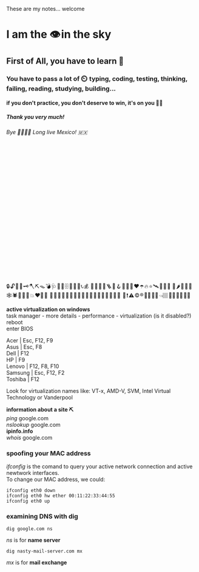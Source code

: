 These are my notes... welcome <br/>

# I am the 👁️ in the sky

## First of All, you have to learn 🐧 

### You have to pass a lot of ⏲️  typing, coding, testing, thinking, failing, reading, studying, building...

#### if you don't practice, you don't deserve to win, it's on you 🫵🏾 

##### Thank you very much!

###### Bye 🫱🏻‍🫲🏾 Long live Mexico! 🇲🇽 

<br/><br/><br/><br/><br/><br/><br/><br/><br/><br/>
<br/><br/><br/><br/><br/><br/><br/><br/><br/><br/>



🔒 🔓 🔐 🔑 🗝️ 🪓 ⛏️ 🪤 💣 🩺 🪪 🔗 🗄️ 🔌 🪫 🔋 📞 💰 
🔎 💾 📌 💊 🪜 🧰 🪝 📡 🎩 🥊 ♥️ ☂️ 🔥 ⭐ 🛰️ 🧭 🚨 🧱
🥝 🌶️ 🍝 🐻 🐙 🕸️ 🕷️ 🐉 🦏 🦠 💥 ❤️‍🔥 💯 
🫦 🧠 🐫 🦎 🐞 🦋 🐜 🦄 🦮 🐬 🦈 🥑 🍜 🍕 🥦 🍄 🍷 🍺 
🍪 ❗ ⚠️ ©️ ®️ 🤌🏾 🫳🏽 👈🏽 💪🏽 👂🏽 🤝🏾 <br/>

__active virtualization on windows__ <br/>
task manager - more details - performance - virtualization (is it disabled?) <br/>
reboot <br/>
enter BIOS <br/>

Acer    | Esc, F12, F9 <br/>
Asus    | Esc, F8 <br/>
Dell    | F12 <br/>
HP      | F9 <br/>
Lenovo  | F12, F8, F10 <br/>
Samsung | Esc, F12, F2 <br/>
Toshiba | F12 <br/>

Look for virtualization names like: VT-x, AMD-V, SVM, Intel Virtual Technology or Vanderpool <br/>

__information about a site ⛏️__ <br/>
_ping_ google.com <br/>
_nslookup_ google.com <br/>
__ipinfo.info__ <br/>
_whois_ google.com <br/>


### spoofing your MAC address

_ifconfig_ is the comand to query your active network connection and active newtwork interfaces. <br/>
To change our MAC address, we could: <br/>

```terminal
ifconfig eth0 down
ifconfig eth0 hw ether 00:11:22:33:44:55
ifconfig eth0 up
```

### examining DNS with dig

```terminal
dig google.com ns
```

_ns_ is for __name server__ <br/>


```terminal
dig nasty-mail-server.com mx
```

_mx_ is for __mail exchange__ <br/>



